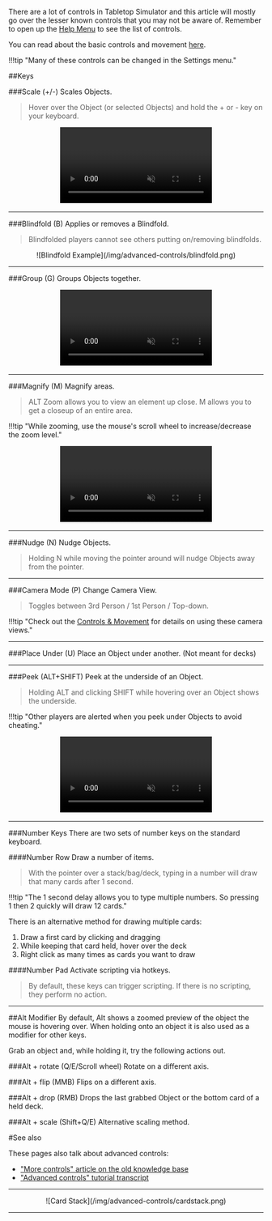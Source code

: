There are a lot of controls in Tabletop Simulator and this article will mostly go over the lesser known controls that you may not be aware of. Remember to open up the [Help Menu](/getting-started/help-menu) to see the list of controls.

You can read about the basic controls and movement [here](/player-guides/basic-controls).

!!!tip "Many of these controls can be changed in the Settings menu."

##Keys

###Scale (+/-)
Scales Objects.

> Hover over the Object (or selected Objects) and hold the + or - key on your keyboard.

<center>
    <video controls
        loop
        autoPlay
        muted
        src="/img/advanced-controls/scale.webm">
        Sorry, your browser doesn't support embedded videos.
    </video>
</center>

---


###Blindfold (B)
Applies or removes a Blindfold.

> Blindfolded players cannot see others putting on/removing blindfolds.

<center>![Blindfold Example](/img/advanced-controls/blindfold.png)</center>

---


###Group (G)
Groups Objects together.

<center>
    <video controls
        loop
        autoPlay
        muted
        src="/img/advanced-controls/group.webm">
        Sorry, your browser doesn't support embedded videos.
    </video>
</center>

---


###Magnify (M)
Magnify areas.

> ALT Zoom allows you to view an element up close. M allows you to get a closeup of an entire area.

!!!tip "While zooming, use the mouse's scroll wheel to increase/decrease the zoom level."

<center>
    <video controls
        loop
        autoPlay
        muted
        src="/img/advanced-controls/zoom.webm">
        Sorry, your browser doesn't support embedded videos.
    </video>
</center>

---


###Nudge (N)
Nudge Objects.

> Holding N while moving the pointer around will nudge Objects away from the pointer.

---


###Camera Mode (P)
Change Camera View.

> Toggles between 3rd Person / 1st Person / Top-down.

!!!tip "Check out the [Controls & Movement](/player-guides/basic-controls) for details on using these camera views."

---


###Place Under (U)
Place an Object under another. (Not meant for decks)

---


###Peek (ALT+SHIFT)
Peek at the underside of an Object.

> Holding ALT and clicking SHIFT while hovering over an Object shows the underside.

!!!tip "Other players are alerted when you peek under Objects to avoid cheating."

<center>
    <video controls
        loop
        autoPlay
        muted
        src="/img/advanced-controls/peek.webm">
        Sorry, your browser doesn't support embedded videos.
    </video>
</center>

---


###Number Keys
There are two sets of number keys on the standard keyboard.

####Number Row
Draw a number of items.

> With the pointer over a stack/bag/deck, typing in a number will draw that many cards after 1 second.

!!!tip "The 1 second delay allows you to type multiple numbers. So pressing 1 then 2 quickly will draw 12 cards."

There is an alternative method for drawing multiple cards:

1. Draw a first card by clicking and dragging
2. While keeping that card held, hover over the deck
3. Right click as many times as cards you want to draw

####Number Pad
Activate scripting via hotkeys.

> By default, these keys can trigger scripting. If there is no scripting, they perform no action.

---

##Alt Modifier
By default, Alt shows a zoomed preview of the object the mouse is hovering over. When holding onto an object it is also used as a modifier for other keys.

Grab an object and, while holding it, try the following actions out.

###Alt + rotate (Q/E/Scroll wheel)
Rotate on a different axis.

###Alt + flip (MMB)
Flips on a different axis.

###Alt + drop (RMB)
Drops the last grabbed Object or the bottom card of a held deck.

###Alt + scale (Shift+Q/E)
Alternative scaling method.

#See also

These pages also talk about advanced controls:

* ["More controls" article on the old knowledge base](http://berserk-games.com/knowledgebase/morecontrols/)
* ["Advanced controls" tutorial transcript](https://berserk-games.com/tutorials/tabletop-simulator-tutorial-series-part-2-advanced-controls/)

---

<center>![Card Stack](/img/advanced-controls/cardstack.png)</center>

---
